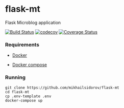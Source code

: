 # flask-mt
Flask Microblog application

[![Build Status](https://travis-ci.org/mikhailsidorov/flask-mt.svg?branch=master)](https://travis-ci.org/mikhailsidorov/flask-mt)
[![codecov](https://codecov.io/gh/mikhailsidorov/flask-mt/branch/master/graph/badge.svg)](https://codecov.io/gh/mikhailsidorov/flask-mt)
[![Coverage Status](https://coveralls.io/repos/github/mikhailsidorov/flask-mt/badge.svg?branch=master)](https://coveralls.io/github/mikhailsidorov/flask-mt?branch=master)


### Requirements

* [Docker](https://docs.docker.com/install/)

* [Docker compose](https://docs.docker.com/compose/install/)

### Running
```
git clone https://github.com/mikhailsidorov/flask-mt
cd flask-mt
cp .env-template .env
docker-compose up
```
